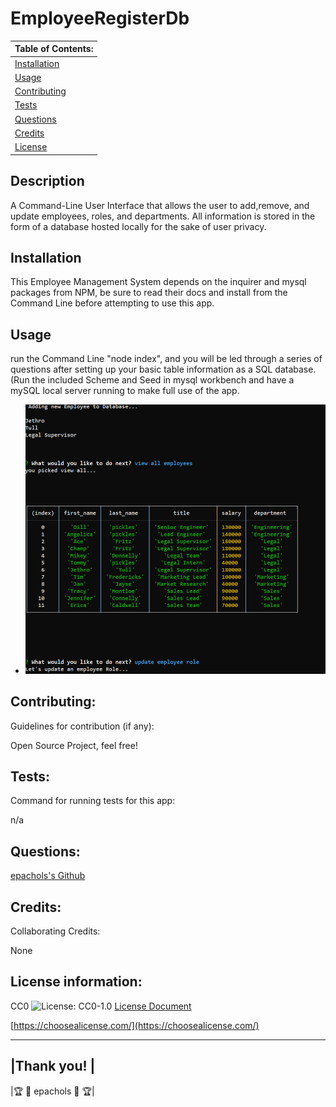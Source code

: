 # EmployeeRegisterDb

  |      Table of Contents:       |
  |-------------------------------|
  | [Installation](#installation) |
  |        [Usage](#usage)        |
  | [Contributing](#contributing) |
  |     [Tests](#tests)           |
  |    [Questions](#questions)    |
  |    [Credits](#credits)        |
  |     [License](#license)       |
  
  ## Description
  
 A Command-Line User Interface that allows the user to add,remove, and update employees, roles, and departments. All information is stored in the form of a database hosted locally for the sake of user privacy.
  
  ## Installation
  
 This Employee Management System depends on the inquirer and mysql packages from NPM, be sure to read their docs and install from the Command Line before attempting to use this app.
  
  
  ## Usage 
  

  run the Command Line "node index", and you will be led through a series of questions after setting up your basic table information as a SQL database. (Run the included Scheme and Seed in mysql workbench and have a mySQL local server running to make full use of the app. 

  - ![Preview](/assets/preview.png)
  
  
  ## Contributing:
   
 Guidelines for contribution (if any): 

   Open Source Project, feel free!  
  
  
  ## Tests:
  Command for running tests for this app:
  
 n/a
  
  
  ## Questions:
  [epachols's Github](https://github.com/epachols/)
  
  
  ## Credits:
   Collaborating Credits:
  
 None
  
  ## License information:
  
 
  CC0 ![License: CC0-1.0](https://licensebuttons.net/l/zero/1.0/80x15.png) [License Document](https://creativecommons.org/publicdomain/zero/1.0/)
  
  [https://choosealicense.com/](https://choosealicense.com/)
  
  ---
  
  |Thank you!         |
  --------------------
  |🏆 &#x1F981; epachols &#x1F981; 🏆|
  